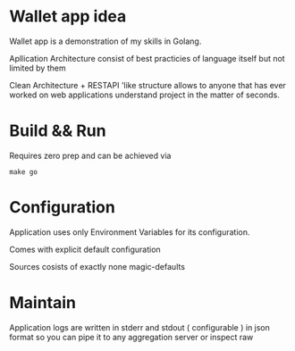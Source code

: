 # Wallet app idea

Wallet app is a demonstration of my skills in Golang.

Apllication Architecture consist of best practicies of language itself but not limited by them  

Clean Architecture + RESTAPI 'like structure allows to anyone that has ever worked on 
web applications understand project in the matter of seconds.


# Build && Run 
 
Requires zero prep and can be achieved via 

```make
make go
```

# Configuration 

Application uses only Environment Variables for its configuration.

Comes with explicit default configuration 

Sources cosists of exactly none magic-defaults   

# Maintain

Application logs are written in stderr and stdout ( configurable ) in json format
so you can pipe it to any aggregation server or inspect raw 

